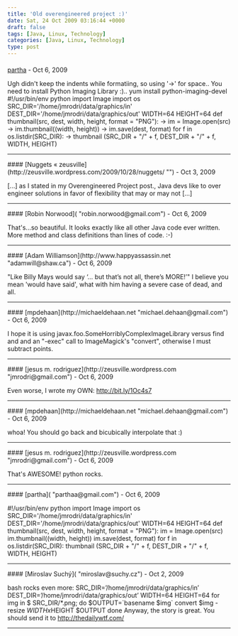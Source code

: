 ```yaml
---
title: 'Old overengineered project :)'
date: Sat, 24 Oct 2009 03:16:44 +0000
draft: false
tags: [Java, Linux, Technology]
categories: [Java, Linux, Technology]
type: post
---
```



#### 
[partha]( "parthaa@gmail.com") - <time datetime="2009-10-24 17:40:16">Oct 6, 2009</time>

Ugh didn't keep the indents while formatiing, so using '->' for space.. You need to install Python Imaging Library :).. yum install python-imaging-devel #!/usr/bin/env python import Image import os SRC\_DIR='/home/jmrodri/data/graphics/in' DEST\_DIR='/home/jmrodri/data/graphics/out' WIDTH=64 HEIGHT=64 def thumbnail(src, dest, width, height, format = "PNG"): -> im = Image.open(src) -> im.thumbnail((width, height)) -> im.save(dest, format) for f in os.listdir(SRC\_DIR): -> thumbnail (SRC\_DIR + "/" + f, DEST\_DIR + "/" + f, WIDTH, HEIGHT)
<hr />
#### 
[Nuggets &laquo; zeusville](http://zeusville.wordpress.com/2009/10/28/nuggets/ "") - <time datetime="2009-10-28 22:13:33">Oct 3, 2009</time>

\[...\] as I stated in my Overengineered Project post., Java devs like to over engineer solutions in favor of flexibility that may or may not \[...\]
<hr />
#### 
[Robin Norwood]( "robin.norwood@gmail.com") - <time datetime="2009-10-24 00:12:47">Oct 6, 2009</time>

That's...so beautiful. It looks exactly like all other Java code ever written. More method and class definitions than lines of code. :-)
<hr />
#### 
[Adam Williamson](http://www.happyassassin.net "adamwill@shaw.ca") - <time datetime="2009-10-24 03:41:20">Oct 6, 2009</time>

"Like Billy Mays would say ‘… but that’s not all, there’s MORE!’" I believe you mean 'would have said', what with him having a severe case of dead, and all.
<hr />
#### 
[mpdehaan](http://michaeldehaan.net "michael.dehaan@gmail.com") - <time datetime="2009-10-24 08:33:04">Oct 6, 2009</time>

I hope it is using javax.foo.SomeHorriblyComplexImageLibrary versus find and and an "-exec" call to ImageMagick's "convert", otherwise I must subtract points.
<hr />
#### 
[jesus m. rodriguez](http://zeusville.wordpress.com "jmrodri@gmail.com") - <time datetime="2009-10-24 11:04:11">Oct 6, 2009</time>

Even worse, I wrote my OWN: http://bit.ly/1Oc4s7
<hr />
#### 
[mpdehaan](http://michaeldehaan.net "michael.dehaan@gmail.com") - <time datetime="2009-10-24 11:09:19">Oct 6, 2009</time>

whoa! You should go back and bicubically interpolate that :)
<hr />
#### 
[jesus m. rodriguez](http://zeusville.wordpress.com "jmrodri@gmail.com") - <time datetime="2009-10-24 19:38:25">Oct 6, 2009</time>

That's AWESOME! python rocks.
<hr />
#### 
[partha]( "parthaa@gmail.com") - <time datetime="2009-10-24 17:37:25">Oct 6, 2009</time>

#!/usr/bin/env python import Image import os SRC\_DIR='/home/jmrodri/data/graphics/in' DEST\_DIR='/home/jmrodri/data/graphics/out' WIDTH=64 HEIGHT=64 def thumbnail(src, dest, width, height, format = "PNG"): im = Image.open(src) im.thumbnail((width, height)) im.save(dest, format) for f in os.listdir(SRC\_DIR): thumbnail (SRC\_DIR + "/" + f, DEST\_DIR + "/" + f, WIDTH, HEIGHT)
<hr />
#### 
[Miroslav Suchý]( "miroslav@suchy.cz") - <time datetime="2009-10-27 07:51:14">Oct 2, 2009</time>

bash rocks even more: SRC\_DIR=’/home/jmrodri/data/graphics/in’ DEST\_DIR=’/home/jmrodri/data/graphics/out’ WIDTH=64 HEIGHT=64 for img in $ SRC\_DIR/\*.png; do $OUTPUT=\`basename $img\` convert $img -resize ${WIDTH}x$HEIGHT $OUTPUT done Anyway, the story is great. You should send it to http://thedailywtf.com/
<hr />
